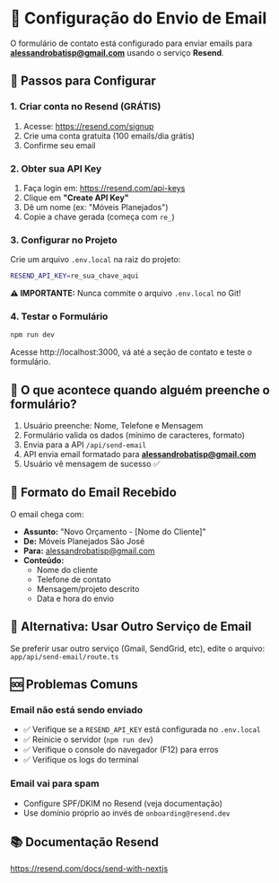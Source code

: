 # 📧 Configuração do Envio de Email

O formulário de contato está configurado para enviar emails para **alessandrobatisp@gmail.com** usando o serviço **Resend**.

## 🚀 Passos para Configurar

### 1. Criar conta no Resend (GRÁTIS)

1. Acesse: https://resend.com/signup
2. Crie uma conta gratuita (100 emails/dia grátis)
3. Confirme seu email

### 2. Obter sua API Key

1. Faça login em: https://resend.com/api-keys
2. Clique em **"Create API Key"**
3. Dê um nome (ex: "Móveis Planejados")
4. Copie a chave gerada (começa com `re_`)

### 3. Configurar no Projeto

Crie um arquivo `.env.local` na raiz do projeto:

```bash
RESEND_API_KEY=re_sua_chave_aqui
```

**⚠️ IMPORTANTE:** Nunca commite o arquivo `.env.local` no Git!

### 4. Testar o Formulário

```bash
npm run dev
```

Acesse http://localhost:3000, vá até a seção de contato e teste o formulário.

## 📝 O que acontece quando alguém preenche o formulário?

1. Usuário preenche: Nome, Telefone e Mensagem
2. Formulário valida os dados (mínimo de caracteres, formato)
3. Envia para a API `/api/send-email`
4. API envia email formatado para **alessandrobatisp@gmail.com**
5. Usuário vê mensagem de sucesso ✅

## 🎨 Formato do Email Recebido

O email chega com:
- **Assunto:** "Novo Orçamento - [Nome do Cliente]"
- **De:** Móveis Planejados São José
- **Para:** alessandrobatisp@gmail.com
- **Conteúdo:**
  - Nome do cliente
  - Telefone de contato
  - Mensagem/projeto descrito
  - Data e hora do envio

## 🔧 Alternativa: Usar Outro Serviço de Email

Se preferir usar outro serviço (Gmail, SendGrid, etc), edite o arquivo:
`app/api/send-email/route.ts`

## 🆘 Problemas Comuns

### Email não está sendo enviado
- ✅ Verifique se a `RESEND_API_KEY` está configurada no `.env.local`
- ✅ Reinicie o servidor (`npm run dev`)
- ✅ Verifique o console do navegador (F12) para erros
- ✅ Verifique os logs do terminal

### Email vai para spam
- Configure SPF/DKIM no Resend (veja documentação)
- Use domínio próprio ao invés de `onboarding@resend.dev`

## 📚 Documentação Resend

https://resend.com/docs/send-with-nextjs
